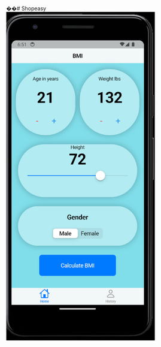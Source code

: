 ��#   S h o p e a s y 
 
![Image Alt](https://github.com/aaryatawde/Shopeasy/blob/main/Screenshot%202024-07-25%20185135.png?raw=true)

 
